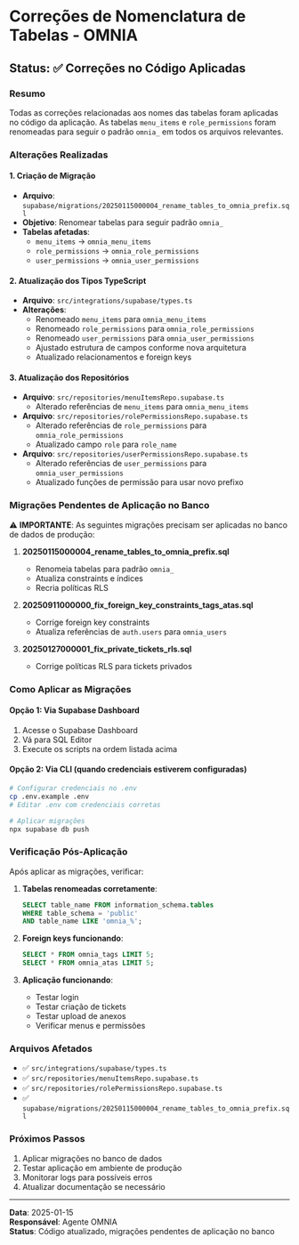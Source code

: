 # Correções de Nomenclatura de Tabelas - OMNIA

## Status: ✅ Correções no Código Aplicadas

### Resumo
Todas as correções relacionadas aos nomes das tabelas foram aplicadas no código da aplicação. As tabelas `menu_items` e `role_permissions` foram renomeadas para seguir o padrão `omnia_` em todos os arquivos relevantes.

### Alterações Realizadas

#### 1. Criação de Migração
- **Arquivo**: `supabase/migrations/20250115000004_rename_tables_to_omnia_prefix.sql`
- **Objetivo**: Renomear tabelas para seguir padrão `omnia_`
- **Tabelas afetadas**:
  - `menu_items` → `omnia_menu_items`
  - `role_permissions` → `omnia_role_permissions`
  - `user_permissions` → `omnia_user_permissions`

#### 2. Atualização dos Tipos TypeScript
- **Arquivo**: `src/integrations/supabase/types.ts`
- **Alterações**:
  - Renomeado `menu_items` para `omnia_menu_items`
  - Renomeado `role_permissions` para `omnia_role_permissions`
  - Renomeado `user_permissions` para `omnia_user_permissions`
  - Ajustado estrutura de campos conforme nova arquitetura
  - Atualizado relacionamentos e foreign keys

#### 3. Atualização dos Repositórios
- **Arquivo**: `src/repositories/menuItemsRepo.supabase.ts`
  - Alterado referências de `menu_items` para `omnia_menu_items`
- **Arquivo**: `src/repositories/rolePermissionsRepo.supabase.ts`
  - Alterado referências de `role_permissions` para `omnia_role_permissions`
  - Atualizado campo `role` para `role_name`
- **Arquivo**: `src/repositories/userPermissionsRepo.supabase.ts`
  - Alterado referências de `user_permissions` para `omnia_user_permissions`
  - Atualizado funções de permissão para usar novo prefixo

### Migrações Pendentes de Aplicação no Banco

⚠️ **IMPORTANTE**: As seguintes migrações precisam ser aplicadas no banco de dados de produção:

1. **20250115000004_rename_tables_to_omnia_prefix.sql**
   - Renomeia tabelas para padrão `omnia_`
   - Atualiza constraints e índices
   - Recria políticas RLS

2. **20250911000000_fix_foreign_key_constraints_tags_atas.sql**
   - Corrige foreign key constraints
   - Atualiza referências de `auth.users` para `omnia_users`

3. **20250127000001_fix_private_tickets_rls.sql**
   - Corrige políticas RLS para tickets privados

### Como Aplicar as Migrações

#### Opção 1: Via Supabase Dashboard
1. Acesse o Supabase Dashboard
2. Vá para SQL Editor
3. Execute os scripts na ordem listada acima

#### Opção 2: Via CLI (quando credenciais estiverem configuradas)
```bash
# Configurar credenciais no .env
cp .env.example .env
# Editar .env com credenciais corretas

# Aplicar migrações
npx supabase db push
```

### Verificação Pós-Aplicação

Após aplicar as migrações, verificar:

1. **Tabelas renomeadas corretamente**:
   ```sql
   SELECT table_name FROM information_schema.tables 
   WHERE table_schema = 'public' 
   AND table_name LIKE 'omnia_%';
   ```

2. **Foreign keys funcionando**:
   ```sql
   SELECT * FROM omnia_tags LIMIT 5;
   SELECT * FROM omnia_atas LIMIT 5;
   ```

3. **Aplicação funcionando**:
   - Testar login
   - Testar criação de tickets
   - Testar upload de anexos
   - Verificar menus e permissões

### Arquivos Afetados

- ✅ `src/integrations/supabase/types.ts`
- ✅ `src/repositories/menuItemsRepo.supabase.ts`
- ✅ `src/repositories/rolePermissionsRepo.supabase.ts`
- ✅ `supabase/migrations/20250115000004_rename_tables_to_omnia_prefix.sql`

### Próximos Passos

1. Aplicar migrações no banco de dados
2. Testar aplicação em ambiente de produção
3. Monitorar logs para possíveis erros
4. Atualizar documentação se necessário

---

**Data**: 2025-01-15  
**Responsável**: Agente OMNIA  
**Status**: Código atualizado, migrações pendentes de aplicação no banco